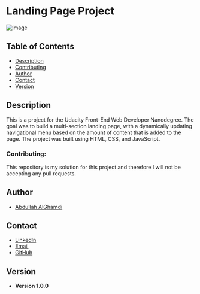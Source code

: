 # Landing Page Project
![image](https://user-images.githubusercontent.com/61493052/208415426-c08e8e31-cfa6-4e1f-84ab-56d647aa1932.png)
 

## Table of Contents

* [Description](#description)
* [Contributing](#contributing)
* [Author](#authors)
* [Contact](#contact)
* [Version](#version)


## Description
This is a project for the Udacity Front-End Web Developer Nanodegree. The goal was to build a multi-section landing page, with a dynamically updating navigational menu based on the amount of content that is added to the page. The project was built using HTML, CSS, and JavaScript.


### Contributing: 

 This repository is my solution for this project and therefore I will not be accepting any pull requests.

## Author

* [Abdullah AlGhamdi](https://www.linkedin.com/in/abdullah-alghamdi067/)

## Contact

* [LinkedIn](https://www.linkedin.com/in/abdullah-alghamdi067/)
* [Email](mailto:alghamdiabdullah067@gmail.com)
* [GitHub](https://github.com/xlizro )

## Version

* **Version 1.0.0**
